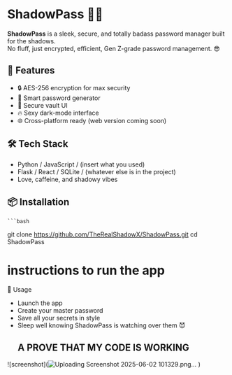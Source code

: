 # ShadowPass 🔐💀

**ShadowPass** is a sleek, secure, and totally badass password manager built for the shadows.  
No fluff, just encrypted, efficient, Gen Z-grade password management. 😎

## 🚀 Features
- 🔒 AES-256 encryption for max security
- 🧠 Smart password generator
- 🔐 Secure vault UI
- 🔥 Sexy dark-mode interface
- 🌐 Cross-platform ready (web version coming soon)

## 🛠️ Tech Stack
- Python / JavaScript / (insert what you used)
- Flask / React / SQLite / (whatever else is in the project)
- Love, caffeine, and shadowy vibes

## 📦 Installation

    ```bash
git clone https://github.com/TheRealShadowX/ShadowPass.git
cd ShadowPass
# instructions to run the app
🧪 Usage
- Launch the app
- Create your master password
- Save all your secrets in style
- Sleep well knowing ShadowPass is watching over them 😈
  ## A PROVE THAT MY CODE IS WORKING
  
![screenshot](![Uploading Screenshot 2025-06-02 101329.png…]()
)
